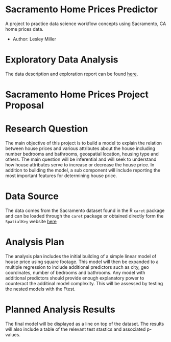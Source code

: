 # Sacramento Home Prices Predictor
A project to practice data science workflow concepts using Sacramento, CA home prices data. 
- Author: Lesley Miller

# Exploratory Data Analysis 
The data description and exploration report can be found [here](https://aromatic-toast.github.io/Sacramento_Home_Prices_Workflow/doc/eda.html).

# Sacramento Home Prices Project Proposal

# Research Question 
The main objective of this project is to build a model to explain the relation between house prices and various attributes about the house including number bedrooms and bathrooms, geospatial location, housing type and others. The main question will be inferential and will seek to understand how house attributes serve to increase or decrease the house price. In addition to building the model, a sub component will include reporting the most important features for determining house price. 

# Data Source 
The data comes from the Sacramento dataset found in the R `caret` package and can be loaded through the `caret` package or obtained directly form the `SpatialKey` website [here](https://support.spatialkey.com/spatialkey-sample-csv-data)

# Analysis Plan 
The analysis plan includes the initial building of a simple linear model of house price using square footage. This model will then be expanded to a multiple regression to include additional predictors such as city, geo coordinates, number of bedrooms and bathrooms. Any model with additional predictors should provide enough explanatory power to counteract the additinal model complexity. This will be assessed by testing the nested models with the Ftest. 

# Planned Analysis Results
The final model will be displayed as a line on top of the dataset. The results will also include a table of the relevant test stastics and associated p-values. 
